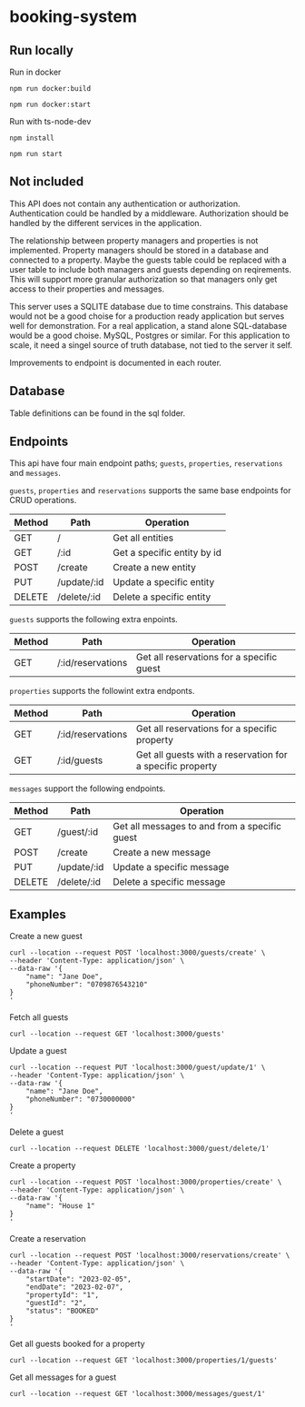 # booking-system

## Run locally
Run in docker
```console
npm run docker:build

npm run docker:start
```

Run with ts-node-dev
```console
npm install

npm run start
```

## Not included
This API does not contain any authentication or authorization. 
Authentication could be handled by a middleware.
Authorization should be handled by the different services in the application.

The relationship between property managers and properties is not implemented. 
Property managers should be stored in a database and connected to a property. Maybe the guests table could be replaced with a user table to include both managers and guests depending on reqirements.
This will support more granular authorization so that managers only get access to their properties and messages. 

This server uses a SQLITE database due to time constrains. This database would not be a good choise for a production ready application but serves well for demonstration. For a real application, a stand alone SQL-database would be a good choise. MySQL, Postgres or similar. For this application to scale, it need a singel source of truth database, not tied to the server it self.

Improvements to endpoint is documented in each router.

## Database
Table definitions can be found in the sql folder. 

## Endpoints
This api have four main endpoint paths; `guests`, `properties`, `reservations` and `messages`.

`guests`, `properties` and `reservations` supports the same base endpoints for CRUD operations.

| Method | Path         | Operation                     |
| ------ | ------------ | ----------------------------- |
| GET    | /            | Get all entities              |
| GET    | /:id         | Get a specific entity by id   |
| POST   | /create      | Create a new entity           |
| PUT    | /update/:id  | Update a specific entity      |
| DELETE | /delete/:id  | Delete a specific entity      |


`guests` supports the following extra enpoints.

| Method | Path              | Operation                                 |
| ------ | ----------------- | ----------------------------------------- |
| GET    | /:id/reservations | Get all reservations for a specific guest |


`properties` supports the followint extra endponts.

| Method | Path              | Operation                                                 |
| ------ | ----------------- | --------------------------------------------------------- |
| GET    | /:id/reservations | Get all reservations for a specific property              |
| GET    | /:id/guests       | Get all guests with a reservation for a specific property |


`messages` support the following endpoints.

| Method | Path         | Operation                                     |
| ------ | ------------ | --------------------------------------------- |
| GET    | /guest/:id   | Get all messages to and from a specific guest |
| POST   | /create      | Create a new message                          |
| PUT    | /update/:id  | Update a specific message                     |
| DELETE | /delete/:id  | Delete a specific message                     |


## Examples

Create a new guest
```console
curl --location --request POST 'localhost:3000/guests/create' \
--header 'Content-Type: application/json' \
--data-raw '{
    "name": "Jane Doe",
    "phoneNumber": "0709876543210"
}
'
```

Fetch all guests
```console
curl --location --request GET 'localhost:3000/guests'
```

Update a guest 
```console
curl --location --request PUT 'localhost:3000/guest/update/1' \
--header 'Content-Type: application/json' \
--data-raw '{
    "name": "Jane Doe",
    "phoneNumber": "0730000000"
}
'
```

Delete a guest 
```console
curl --location --request DELETE 'localhost:3000/guest/delete/1'
```

Create a property 
```console
curl --location --request POST 'localhost:3000/properties/create' \
--header 'Content-Type: application/json' \
--data-raw '{
    "name": "House 1"
}
'
```

Create a reservation 
```console
curl --location --request POST 'localhost:3000/reservations/create' \
--header 'Content-Type: application/json' \
--data-raw '{
    "startDate": "2023-02-05",
    "endDate": "2023-02-07",
    "propertyId": "1",
    "guestId": "2",
    "status": "BOOKED"
}
'
```

Get all guests booked for a property
```console
curl --location --request GET 'localhost:3000/properties/1/guests'
```


Get all messages for a guest
```console
curl --location --request GET 'localhost:3000/messages/guest/1'
```
